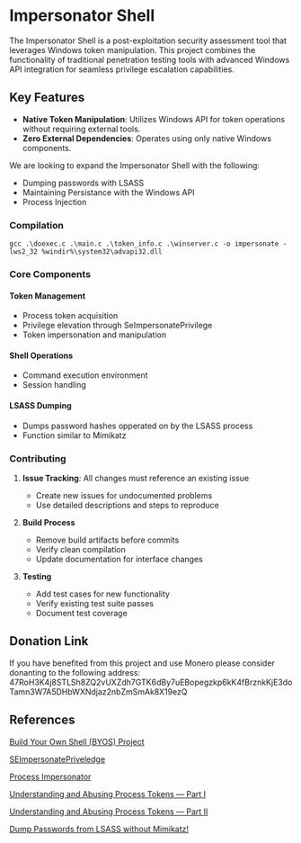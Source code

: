 # Impersonator Shell

The Impersonator Shell is a post-exploitation security assessment tool that leverages Windows token manipulation. This project combines the functionality of traditional penetration testing tools with advanced Windows API integration for seamless privilege escalation capabilities.

## Key Features

- **Native Token Manipulation**: Utilizes Windows API for token operations without requiring external tools.
- **Zero External Dependencies**: Operates using only native Windows components.

We are looking to expand the Impersonator Shell with the following:

- Dumping passwords with LSASS
- Maintaining Persistance with the Windows API
- Process Injection

### Compilation

```
gcc .\doexec.c .\main.c .\token_info.c .\winserver.c -o impersonate -lws2_32 %windir%\system32\advapi32.dll
```

### Core Components

#### Token Management

- Process token acquisition
- Privilege elevation through SeImpersonatePrivilege
- Token impersonation and manipulation

#### Shell Operations

- Command execution environment
- Session handling

#### LSASS Dumping

- Dumps password hashes opperated on by the LSASS process
- Function similar to Mimikatz

### Contributing

1. **Issue Tracking**: All changes must reference an existing issue
   - Create new issues for undocumented problems
   - Use detailed descriptions and steps to reproduce

2. **Build Process**
   - Remove build artifacts before commits
   - Verify clean compilation
   - Update documentation for interface changes

3. **Testing**
   - Add test cases for new functionality
   - Verify existing test suite passes
   - Document test coverage

## Donation Link

If you have benefited from this project and use Monero please consider donanting to the following address:
47RoH3K4j8STLSh8ZQ2vUXZdh7GTK6dBy7uEBopegzkp6kK4fBrznkKjE3doTamn3W7A5DHbWXNdjaz2nbZmSmAk8X19ezQ

## References

[Build Your Own Shell (BYOS) Project](https://github.com/AleksaZatezalo/BYOS)

[SEImpersonatePriveledge](https://learn.microsoft.com/en-us/answers/questions/1087721/how-to-disable-seimpersonate-privilege-for-a-user)

[Process Impersonator](https://github.com/AleksaZatezalo/ProcessImpersonator)

[Understanding and Abusing Process Tokens — Part I](https://securitytimes.medium.com/understanding-and-abusing-process-tokens-part-i-ee51671f2cfa)

[Understanding and Abusing Process Tokens — Part II](https://securitytimes.medium.com/understanding-and-abusing-access-tokens-part-ii-b9069f432962)

[Dump Passwords from LSASS without Mimikatz!](https://www.youtube.com/watch?v=w5trP4SrLIo&t)
